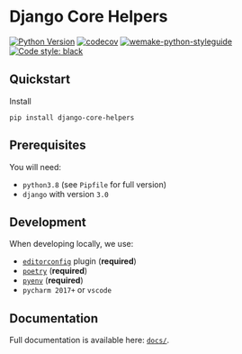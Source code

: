 # Django Core Helpers

[![Python Version](https://img.shields.io/badge/python-3.8-blue)](https://www.python.org/)
[![codecov](https://codecov.io/gh/onufrienkovi/django-core-helpers/branch/master/graph/badge.svg)](https://codecov.io/gh/onufrienkovi/django-core-helpers)
[![wemake-python-styleguide](https://img.shields.io/badge/style-wemake-000000.svg)](https://github.com/wemake-services/wemake-python-styleguide)
[![Code style: black](https://img.shields.io/badge/code%20style-black-000000.svg)](https://github.com/psf/black)


## Quickstart

Install

```console
pip install django-core-helpers
```

## Prerequisites

You will need:

- `python3.8` (see `Pipfile` for full version)
- `django` with version `3.0`


## Development

When developing locally, we use:

- [`editorconfig`](http://editorconfig.org/) plugin (**required**)
- [`poetry`](https://github.com/python-poetry/poetry) (**required**)
- [`pyenv`](https://github.com/pyenv/pyenv) (**required**)  
- `pycharm 2017+` or `vscode`


## Documentation

Full documentation is available here: [`docs/`](docs).
